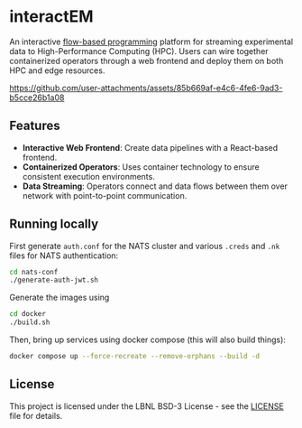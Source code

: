 # interactEM

An interactive [flow-based programming](https://en.wikipedia.org/wiki/Flow-based_programming) platform for streaming experimental data to High-Performance Computing (HPC). Users can wire together containerized operators through a web frontend and deploy them on both HPC and edge resources.

https://github.com/user-attachments/assets/85b669af-e4c6-4fe6-9ad3-b5cce26b1a08

## Features

- **Interactive Web Frontend**: Create data pipelines with a React-based frontend.
- **Containerized Operators**: Uses container technology to ensure consistent execution environments.
- **Data Streaming**: Operators connect and data flows between them over network with point-to-point communication.

## Running locally

First generate `auth.conf` for the NATS cluster and various `.creds` and `.nk` files for NATS authentication:

```bash
cd nats-conf
./generate-auth-jwt.sh
```

Generate the images using

```bash
cd docker
./build.sh
```

Then, bring up services using docker compose (this will also build things):

```bash
docker compose up --force-recreate --remove-orphans --build -d
```

## License

This project is licensed under the LBNL BSD-3 License - see the [LICENSE](LICENSE) file for details.

